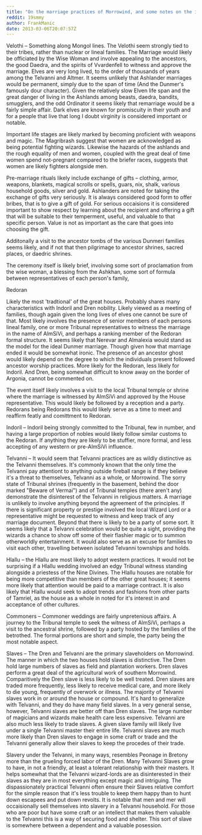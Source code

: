 ```yaml
---
title: "On the marriage practices of Morrowind, and some notes on the institution of slavery in Morrowind"
reddit: 19smmy
author: FrankManic
date: 2013-03-06T20:07:57Z
---
```


Velothi – Something along Mongol lines. The Velothi seem strongly tied to their tribes, rather than nuclear or lineal families. The Marriage would likely be officiated by the Wise Woman and involve appealing to the ancestors, the good Daedra, and the spirits of Vvardenfell to witness and approve the marriage. Elves are very long lived, to the order of thousands of years among the Telvanni and Altmer. It seems unlikely that Ashlander marriages would be permanent, simply due to the span of time (And the Dunmer's famously dour character). Given the relatively slow Elven life span and the great danger of living in the Ashlands among beasts, daedra, bandits, smugglers, and the odd Ordinator it seems likely that remarriage would be a fairly simple affair. Dark elves are known for promiscuity in their youth and for a people that live that long I doubt virginity is considered important or notable. 

Important life stages are likely marked by becoming proficient with weapons and magic. The Magribrash suggest that women are acknowledged as being potential fighting wizards. Likewise the hazards of the ashlands and the rough equality of men and women, coupled with the great deal of time women spend not-pregnant compared to the briefer races, suggests that women are likely fighters alongside men. 

Pre-marriage rituals likely include exchange of gifts – clothing, armor, weapons, blankets, magical scrolls or spells, guars, nix, shalk, various household goods, silver and gold. Ashlanders are noted for taking the exchange of gifts very seriously. It is always considered good form to offer bribes, that is to give a gift of gold. For serious occaisions it is considered important to show respect by learning about the recipient and offering a gift that will be suitable to their temperment, useful, and valuable to that specific person. Value is not as important as the care that goes into choosing the gift.

Additonally a visit to the ancestor tombs of the various Dunmeri families seems likely, and if not that then pilgrimage to ancestor shrines, sacred places, or daedric shrines. 

The ceremony itself is likely brief, involving some sort of proclamation from the wise woman, a blessing from the Ashkhan, some sort of formula between representatives of each person's family, 

Redoran

Likely the most 'tradtional' of the great houses. Probably shares many characteristics with Indoril and Dren nobility. Likely viewed as a meeting of families, though again given the long lives of elves one cannot be sure of that. Most likely involves the presence of senior members of each persons lineal family, one or more Tribunal representatives to witness the marriage in the name of AlmSiVi, and perhaps a ranking member of the Redoran formal structure. It seems likely that Nerevar and Almalexia would stand as the model for the ideal Dunmer marriage. Though given how that marriage ended it would be somewhat ironic. The presence of an ancestor ghost would likely depend on the degree to which the individuals present followed ancestor worship practices. More likely for the Redoran, less likely for Indoril. And Dren, being somewhat difficult to know away on the border of Argonia, cannot be commented on. 

The event itself likely involves a visit to the local Tribunal temple or shrine where the marriage is witnessed by AlmSiVi and approved by the House representative. This would likely be followed by a reception and a party. Redorans being Redorans this would likely serve as a time to meet and reaffirm featly and comittment to Redoran. 

Indoril – Indoril being strongly committed to the Tribunal, few in number, and having a large proportion of nobles would likely follow similar customs to the Redoran. If anything they are likely to be stuffier, more formal, and less accepting of any western or pre-AlmSiVi influence. 

Telvanni – It would seem that Telvanni practices are as wildly distinctive as the Telvanni themselves. It's commonly known that the only time the Telvanni pay attentiont to anything outside fireball range is if they believe it's a threat to themselves, Telvanni as a whole, or Morrowind. The sorry state of Tribunal shrines (frequently in the basement, behind the door marked "Beware of Vermai") and of Tribunal temples (there aren't any) demonstrate the disinterest of the Telvanni in religious matters. A marriage is unlikely to involve anything beyond the agreement of the principles. If there is significant property or prestige involved the local Wizard Lord or a representative might be requested to witness and keep track of any marriage document. Beyond that there is likely to be a party of some sort. It seems likely that a Telvanni celebration would be quite a sight, providing the wizards a chance to show off some of their flashier magic or to summon otherworldly entertainment. It would also serve as an excuse for families to visit each other, travelling between isolated Telvanni townships and holds. 

Hlallu – the Hlallu are most likely to adopt western practices. It would not be surprising if a Hlallu wedding involved an edgy Tribunal witness standing alongside a priestess of the Nine Divines. The Hlallu houses are notable for being more competitive than members of the other great houses; it seems more likely that attention would be paid to a marriage contract. It is also likely that Hlallu would seek to adopt trends and fashions from other parts of Tamriel, as the house as a whole in noted for it's interest in and acceptance of other cultures. 

Commoners – Commoner weddings are fairly unpretenious affairs. A journey to the Tribunal temple to seek the witness of AlmSiVi, perhaps a visit to the ancestral shrine, followed by a party hosted by the families of the betrothed. The formal portions are short and simple, the party being the most notable aspect. 

Slaves – The Dren and Telvanni are the primary slaveholders on Morrowind. The manner in which the two houses hold slaves is distinctive. The Dren hold large numbers of slaves as field and plantation workers. Dren slaves perform a great deal of the agricultural work of southern Morrowind. Comparitively the Dren slave is less likely to be well treated. Dren slaves are traded more frequently, less likely to receive medical care, and more likely to die young, frequently of overwork or illness. The majority of Telvanni slaves work in or around the house or compound. It's hard to generalize with Telvanni, and they do have many field slaves. In a very general sense, however, Telvanni slaves are better off than Dren slaves. The large number of magicians and wizards make health care less expensive. Telvanni are also much less likely to trade slaves. A given slave family will likely live under a single Telvanni master their entire life. 
Telvanni slaves are much more likely than Dren slaves to engage in some craft or trade and the Telvanni generally allow their slaves to keep the procedes of their trade. 

Slavery under the Telvanni, in many ways, resembles Peonage in Bretony more than the grueling forced labor of the Dren. Many Telvanni Slaves grow to have, in not a friendly, at least a tolerant relationship with their masters. It helps somewhat that the Telvanni wizard-lords are as disinterested in their slaves as they are in most everything except magic and intriguing. The dispassionately practical Telvanni often ensure their Slaves relative comfort for the simple reason that it's less trouble to keep them happy than to hunt down escapees and put down revolts. It is notable that men and mer will occaisionally sell themselves into slavery in a Telvanni household. For those who are poor but have some craft or an intellect that makes them valuable to the Telvanni this is a way of securing food and shelter. This sort of slave is somewhere between a dependent and a valuable posession.
